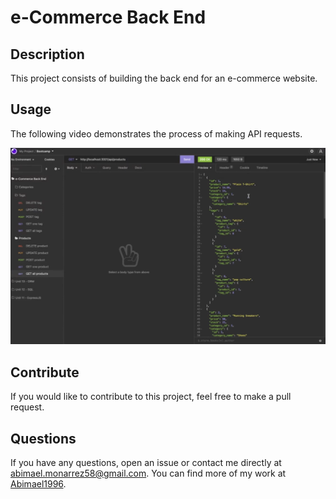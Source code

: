 # e-Commerce Back End

## Description
    
This project consists of building the back end for an e-commerce website.
    
## Usage
    
The following video demonstrates the process of making API requests.

[![Watch the video](./img/videoscreenshot.png)](https://drive.google.com/file/d/1Lqff577hbtnqq_niTKakY1HX-D8O0M1_/view?usp=sharing)

## Contribute
    
If you would like to contribute to this project, feel free to make a pull request.
    
## Questions

If you have any questions, open an issue or contact me directly at abimael.monarrez58@gmail.com. You can find more of my work at [Abimael1996](https://github.com/Abimael1996).

